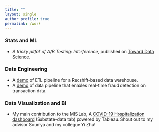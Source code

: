 ```yaml
---
title: ""
layout: single
author_profile: true
permalink: /work
---
```


### Stats and ML

* *A tricky pitfall of A/B Testing: Interference*, published on  [Toward Data Science](https://towardsdatascience.com/interference-a-tricky-pitfall-of-a-b-testing-f940464cb5a0).

### Data Engineering

* A [demo](https://github.com/leolian003/Redshift-ETLandDW) of ETL pipeline for a Redshift-based data warehouse.
* A [demo](https://github.com/leolian003/AWS-FraudDectectionPipeline) of data pipeline that enables real-time fraud detection on transaction data.

### Data Visualization and BI

* My main contribution to the MIS Lab, A [COVID-19 Hospitalization dashboard](https://carlsonschool.umn.edu/mili-misrc-covid19-tracking-project) (Substate-data tab) powered by Tableau. Shout out to my advisor Soumya and my collegue Yi Zhu!
